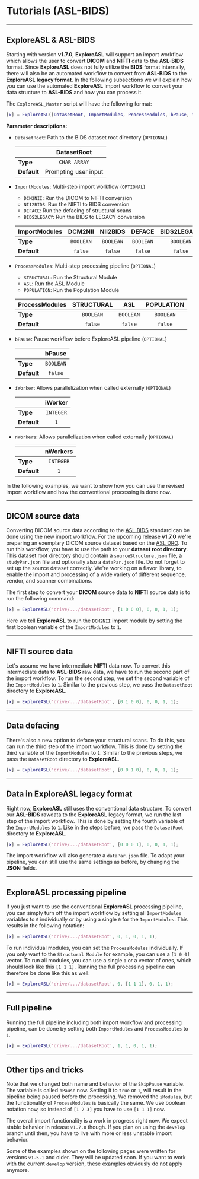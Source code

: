 
# Tutorials (ASL-BIDS)

----
## ExploreASL & ASL-BIDS

Starting with version **v1.7.0**, **ExploreASL** will support an import workflow which allows the user to convert **DICOM** and **NIFTI** data to the **ASL-BIDS** format. Since **ExploreASL** does not fully utilize the **BIDS** format internally, there will also be an automated workflow to convert from **ASL-BIDS** to the **ExploreASL** **legacy format**. In the following subsections we will explain how you can use the automated **ExploreASL** import workflow to convert your data structure to **ASL-BIDS** and how you can process it.

The `ExploreASL_Master` script will have the following format:

```matlab
[x] = ExploreASL([DatasetRoot, ImportModules, ProcessModules, bPause, iWorker, nWorkers])
```

**Parameter descriptions:**

- `DatasetRoot`: Path to the BIDS dataset root directory (`OPTIONAL`)

    |                  | DatasetRoot           |
    | ---------------- |:---------------------:|
    | **Type**         | `CHAR ARRAY`          |
    | **Default**      | Prompting user input  |

- `ImportModules`: Multi-step import workflow (`OPTIONAL`)
    - `DCM2NII`: Run the DICOM to NIFTI conversion
    - `NII2BIDS`: Run the NIFTI to BIDS conversion
    - `DEFACE`: Run the defacing of structural scans
    - `BIDS2LEGACY`: Run the BIDS to LEGACY conversion

    | ImportModules    | DCM2NII       | NII2BIDS      | DEFACE        | BIDS2LEGACY   |
    | ---------------- |:-------------:|:-------------:|:-------------:|:-------------:|
    | **Type**         | `BOOLEAN`     | `BOOLEAN`     | `BOOLEAN`     | `BOOLEAN`     |
    | **Default**      | `false`       | `false`       | `false`       | `false`       |
    
- `ProcessModules`: Multi-step processing pipeline (`OPTIONAL`)
    - `STRUCTURAL`: Run the Structural Module
    - `ASL`: Run the ASL Module
    - `POPULATION`: Run the Population Module
    
    | ProcessModules   | STRUCTURAL    | ASL           | POPULATION    |
    | ---------------- |:-------------:|:-------------:|:-------------:|
    | **Type**         | `BOOLEAN`     | `BOOLEAN`     | `BOOLEAN`     |
    | **Default**      | `false`       | `false`       | `false`       |  
    
- `bPause`: Pause workflow before ExploreASL pipeline (`OPTIONAL`)

    |                  | bPause                |
    | ---------------- |:---------------------:|
    | **Type**         | `BOOLEAN`             |
    | **Default**      | `false`               |

- `iWorker`: Allows parallelization when called externally  (`OPTIONAL`)

    |                  | iWorker               |
    | ---------------- |:---------------------:|
    | **Type**         | `INTEGER`             |
    | **Default**      | `1`                   |

- `nWorkers`: Allows parallelization when called externally  (`OPTIONAL`)

    |                  | nWorkers              |
    | ---------------- |:---------------------:|
    | **Type**         | `INTEGER`             |
    | **Default**      | `1`                   |

In the following examples, we want to show how you can use the revised import workflow and how the conventional processing is done now.

----
## DICOM source data

Converting DICOM source data according to the [ASL BIDS](https://bids-specification.readthedocs.io/en/latest/99-appendices/12-arterial-spin-labeling.html) standard can be done using the new import workflow. For the upcoming release **v1.7.0** we're preparing an exemplary DICOM source dataset based on the [ASL DRO](https://pypi.org/project/asldro/). To run this workflow, you have to use the path to your **dataset root directory**. This dataset root directory should contain a `sourceStructure.json` file, a `studyPar.json` file and optionally also a `dataPar.json` file. Do not forget to set up the source dataset correctly. We're working on a flavor library, to enable the import and processing of a wide variety of different sequence, vendor, and scanner combinations.

The first step to convert your **DICOM** source data to **NIFTI** source data is to run the following command:

```matlab
[x] = ExploreASL('drive/.../datasetRoot', [1 0 0 0], 0, 0, 1, 1);
```

Here we tell **ExploreASL** to run the `DCM2NII` import module by setting the first boolean variable of the `ImportModules` to `1`.

----
## NIFTI source data

Let's assume we have intermediate **NIFTI** data now. To convert this intermediate data to **ASL-BIDS** raw data, we have to run the second part of the import workflow. To run the second step, we set the second variable of the `ImportModules` to `1`. Similar to the previous step, we pass the `DatasetRoot` directory to **ExploreASL**.

```matlab
[x] = ExploreASL('drive/.../datasetRoot', [0 1 0 0], 0, 0, 1, 1);
```


----
## Data defacing

There's also a new option to deface your structural scans. To do this, you can run the third step of the import workflow. This is done by setting the third variable of the `ImportModules` to `1`. Similar to the previous steps, we pass the `DatasetRoot` directory to **ExploreASL**.

```matlab
[x] = ExploreASL('drive/.../datasetRoot', [0 0 1 0], 0, 0, 1, 1);
```


----
## Data in ExploreASL legacy format

Right now, **ExploreASL** still uses the conventional data structure. To convert our **ASL-BIDS** rawdata to the **ExploreASL** legacy format, we run the last step of the import workflow. This is done by setting the fourth variable of the `ImportModules` to `1`. Like in the steps before, we pass the `DatasetRoot` directory to **ExploreASL**.

```matlab
[x] = ExploreASL('drive/.../datasetRoot', [0 0 0 1], 0, 0, 1, 1);
```

The import workflow will also generate a `dataPar.json` file. To adapt your pipeline, you can still use the same settings as before, by changing the **JSON** fields.


----
## ExploreASL processing pipeline

If you just want to use the conventional **ExploreASL** processing pipeline, you can simply turn off the import workflow by setting all `ImportModules` variables to `0` individually or by using a single `0` for the `ImportModules`. This results in the following notation:

```matlab
[x] = ExploreASL('drive/.../datasetRoot', 0, 1, 0, 1, 1);
```

To run individual modules, you can set the `ProcessModules` individually. If you only want to the `Structural Module` for example, you can use a `[1 0 0]` vector. To run all modules, you can use a single `1` or a vector of ones, which should look like this `[1 1 1]`. Running the full processing pipeline can therefore be done like this as well:

```matlab
[x] = ExploreASL('drive/.../datasetRoot', 0, [1 1 1], 0, 1, 1);
```

----
## Full pipeline

Running the full pipeline including both import workflow and processing pipeline, can be done by setting both `ImportModules` and `ProcessModules` to `1`.

```matlab
[x] = ExploreASL('drive/.../datasetRoot', 1, 1, 0, 1, 1);
```

----
## Other tips and tricks

Note that we changed both name and behavior of the `SkipPause` variable. The variable is called `bPause` now. Setting it to `true` or `1`, will result in the pipeline being paused before the processing. We removed the `iModules`, but the functionality of `ProcessModules` is basically the same. We use boolean notation now, so instead of `[1 2 3]` you have to use `[1 1 1]` now.

The overall import functionality is a work in progress right now. We expect stable behavior in release `v1.7.0` though. If you plan on using the `develop` branch until then, you have to live with more or less unstable import behavior.

Some of the examples shown on the following pages were written for versions `v1.5.1` and older. They will be updated soon. If you want to work with the current `develop` version, these examples obviously do not apply anymore.






